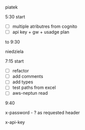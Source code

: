 piatek

5:30 start

- [ ]  multiple atributres from cognito
- [ ]  api key + gw + usadge plan

to 9:30

niedziela

7:15 start

- [ ]  refactor
- [ ]  add comments
- [ ]  add types
- [ ]  test paths from excel
- [ ]  aws-neptun read

9:40

x-password - ? as requested header

x-api-key